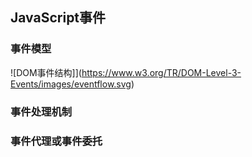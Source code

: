 ## JavaScript事件



### 事件模型
![DOM事件结构]](https://www.w3.org/TR/DOM-Level-3-Events/images/eventflow.svg)



### 事件处理机制

### 事件代理或事件委托